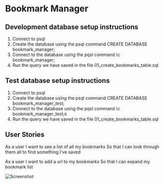 
# Bookmark Manager

## Development database setup instructions
1. Connect to psql
2. Create the database using the psql command CREATE DATABASE bookmark_manager;
3. Connect to the database using the pqsl command \c bookmark_manager;
4. Run the query we have saved in the file 01_create_bookmarks_table.sql

## Test database setup instructions
1. Connect to psql
2. Create the database using the psql command CREATE DATABASE bookmark_manager_test;
3. Connect to the database using the pqsl command \c bookmark_manager_test;s
4. Run the query we have saved in the file 01_create_bookmarks_table.sql

## User Stories

As a user
I want to see a list of all my bookmarks
So that I can look through them all to find something I've saved

As a user
I want to add a url to my bookmarks
So that I can expand my bookmark list

![Screenshot](user_story_1_rough_model.png)


